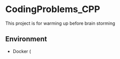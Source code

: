 # CodingProblems_CPP
This project is for warming up before brain storming

## Environment
- Docker (
